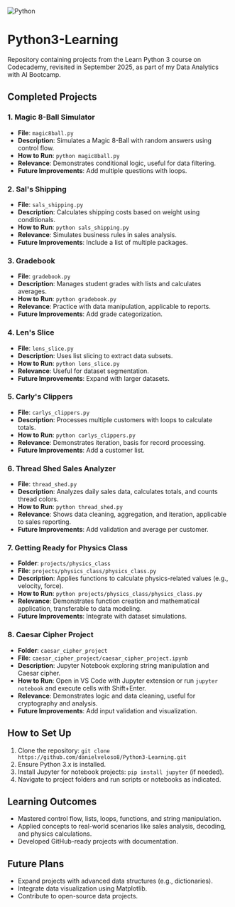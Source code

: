 ![Python](https://img.shields.io/badge/Python-3.x-blue)

# Python3-Learning
Repository containing projects from the Learn Python 3 course on Codecademy, revisited in September 2025, as part of my Data Analytics with AI Bootcamp.

## Completed Projects
### 1. Magic 8-Ball Simulator
- **File**: `magic8ball.py`
- **Description**: Simulates a Magic 8-Ball with random answers using control flow.
- **How to Run**: `python magic8ball.py`
- **Relevance**: Demonstrates conditional logic, useful for data filtering.
- **Future Improvements**: Add multiple questions with loops.

### 2. Sal's Shipping
- **File**: `sals_shipping.py`
- **Description**: Calculates shipping costs based on weight using conditionals.
- **How to Run**: `python sals_shipping.py`
- **Relevance**: Simulates business rules in sales analysis.
- **Future Improvements**: Include a list of multiple packages.

### 3. Gradebook
- **File**: `gradebook.py`
- **Description**: Manages student grades with lists and calculates averages.
- **How to Run**: `python gradebook.py`
- **Relevance**: Practice with data manipulation, applicable to reports.
- **Future Improvements**: Add grade categorization.

### 4. Len's Slice
- **File**: `lens_slice.py`
- **Description**: Uses list slicing to extract data subsets.
- **How to Run**: `python lens_slice.py`
- **Relevance**: Useful for dataset segmentation.
- **Future Improvements**: Expand with larger datasets.

### 5. Carly's Clippers
- **File**: `carlys_clippers.py`
- **Description**: Processes multiple customers with loops to calculate totals.
- **How to Run**: `python carlys_clippers.py`
- **Relevance**: Demonstrates iteration, basis for record processing.
- **Future Improvements**: Add a customer list.

### 6. Thread Shed Sales Analyzer
- **File**: `thread_shed.py`
- **Description**: Analyzes daily sales data, calculates totals, and counts thread colors.
- **How to Run**: `python thread_shed.py`
- **Relevance**: Shows data cleaning, aggregation, and iteration, applicable to sales reporting.
- **Future Improvements**: Add validation and average per customer.

### 7. Getting Ready for Physics Class
- **Folder**: `projects/physics_class`
- **File**: `projects/physics_class/physics_class.py`
- **Description**: Applies functions to calculate physics-related values (e.g., velocity, force).
- **How to Run**: `python projects/physics_class/physics_class.py`
- **Relevance**: Demonstrates function creation and mathematical application, transferable to data modeling.
- **Future Improvements**: Integrate with dataset simulations.

### 8. Caesar Cipher Project
- **Folder**: `caesar_cipher_project`
- **File**: `caesar_cipher_project/caesar_cipher_project.ipynb`
- **Description**: Jupyter Notebook exploring string manipulation and Caesar cipher.
- **How to Run**: Open in VS Code with Jupyter extension or run `jupyter notebook` and execute cells with Shift+Enter.
- **Relevance**: Demonstrates logic and data cleaning, useful for cryptography and analysis.
- **Future Improvements**: Add input validation and visualization.

## How to Set Up
1. Clone the repository: `git clone https://github.com/danielveloso8/Python3-Learning.git`
2. Ensure Python 3.x is installed.
3. Install Jupyter for notebook projects: `pip install jupyter` (if needed).
4. Navigate to project folders and run scripts or notebooks as indicated.

## Learning Outcomes
- Mastered control flow, lists, loops, functions, and string manipulation.
- Applied concepts to real-world scenarios like sales analysis, decoding, and physics calculations.
- Developed GitHub-ready projects with documentation.

## Future Plans
- Expand projects with advanced data structures (e.g., dictionaries).
- Integrate data visualization using Matplotlib.
- Contribute to open-source data projects.
